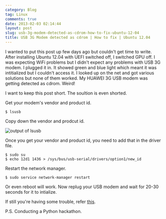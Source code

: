 ```yaml
---
category: Blog
tag: Linux
comments: true
date: 2013-02-03 02:14:44
layout: post
slug: usb-3g-modem-detected-as-cdrom-how-to-fix-ubuntu-12-04
title: USB 3G Modem detected as cdrom | How to fix | Ubuntu 12.04
---
```


I wanted to put this post up few days ago but couldn't get time to write. After installing Ubuntu 12.04 with UEFI switched off, I switched GPU off. I was expecting WiFi problems but I didn't expect any problems with USB 3G modem. I plugged it in. It showed green and blue light which meant it was intitialized but I couldn't access it. I looked up on the net and got various solutions but none of them worked. My HUAWEI 3G USB modem was getting detected as cdrom. Weird!

I want to keep this post short. The soultion is even shorted.

Get your modem's vendor and product id.

    $ lsusb

Copy down the vendor and prodcut id. 

![output of lsusb](/assets/images/usb)

Once you get your vendor and product id, you need to add that in the driver file.

    $ sudo su
    $ echo 12d1 1436 > /sys/bus/usb-serial/drivers/option1/new_id

Restart the network manager.

    $ sudo service network-manager restart

Or even reboot will work. Now replug your USB modem and wait for 20-30 seconds for it to intialize.

If still you're having some trouble, refer [this](http://askubuntu.com/questions/143989/3g-usb-modem-not-working-in-12-04).

P.S. Conducting a Python hackathon.
